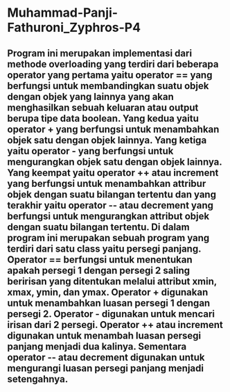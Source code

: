 # Muhammad-Panji-Fathuroni_Zyphros-P4

## Program ini merupakan implementasi dari methode overloading yang terdiri dari beberapa operator yang pertama yaitu operator == yang berfungsi untuk membandingkan suatu objek dengan objek yang lainnya yang akan menghasilkan sebuah keluaran atau output berupa tipe data boolean. Yang kedua yaitu operator + yang berfungsi untuk menambahkan objek satu dengan objek lainnya. Yang ketiga yaitu operator - yang berfungsi untuk mengurangkan objek satu dengan objek lainnya. Yang keempat yaitu operator ++ atau increment yang berfungsi untuk menambahkan attribur objek dengan suatu bilangan tertentu dan yang terakhir yaitu operator -- atau decrement yang berfungsi untuk mengurangkan attribut objek dengan suatu bilangan tertentu. Di dalam program ini merupakan sebuah program yang terdiri dari satu class yaitu persegi panjang. Operator == berfungsi untuk menentukan apakah persegi 1 dengan persegi 2 saling beririsan yang ditentukan melalui attribut xmin, xmax, ymin, dan ymax. Operator + digunakan untuk menambahkan luasan persegi 1 dengan persegi 2. Operator - digunakan untuk mencari irisan dari 2 persegi. Operator ++ atau increment digunakan untuk menambah luasan persegi panjang menjadi dua kalinya. Sementara operator -- atau decrement digunakan untuk mengurangi luasan persegi panjang menjadi setengahnya. 


